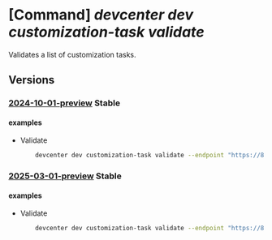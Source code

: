 # [Command] _devcenter dev customization-task validate_

Validates a list of customization tasks.

## Versions

### [2024-10-01-preview](/Resources/data-plane/microsoft.devcenter/L3Byb2plY3RzL3t9L2N1c3RvbWl6YXRpb250YXNrczp2YWxpZGF0ZWdyb3Vw/2024-10-01-preview.xml) **Stable**

<!-- data-plane:microsoft.devcenter /projects/{}/customizationtasks:validategroup 2024-10-01-preview -->

#### examples

- Validate
    ```bash
        devcenter dev customization-task validate --endpoint "https://8a40af38-3b4c-4672-a6a4-5e964b1870ed-contosodevcenter.centralus.devcenter.azure.com/" --project-name "DevProject" --tasks "[{\"name\": \"catalogName/choco\", \"displayName\": \"Install VS Code\", \"parameters\": {\"packageName\": \"vscode\", \"packageVersion\": \"1.0.0\"}}, {\"name\": \"catalogName/write-to-file\", \"runAs\": \"User\"}]"
    ```

### [2025-03-01-preview](/Resources/data-plane/microsoft.devcenter/L3Byb2plY3RzL3t9L2N1c3RvbWl6YXRpb250YXNrczp2YWxpZGF0ZWdyb3Vw/2025-03-01-preview.xml) **Stable**

<!-- data-plane:microsoft.devcenter /projects/{}/customizationtasks:validategroup 2025-03-01-preview -->

#### examples

- Validate
    ```bash
        devcenter dev customization-task validate --endpoint "https://8a40af38-3b4c-4672-a6a4-5e964b1870ed-contosodevcenter.centralus.devcenter.azure.com/" --project-name "DevProject" --tasks "[{\"name\": \"catalogName/choco\", \"displayName\": \"Install VS Code\", \"parameters\": {\"packageName\": \"vscode\", \"packageVersion\": \"1.0.0\"}}, {\"name\": \"catalogName/write-to-file\", \"runAs\": \"User\"}]"
    ```
